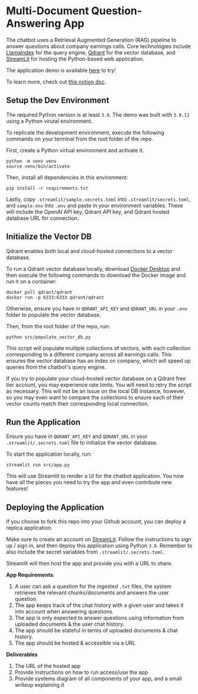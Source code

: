 # Multi-Document Question-Answering App

The chatbot uses a Retrieval Augmented Generation (RAG) pipeline to answer questions about company earnings calls. Core technologies include [LlamaIndex](https://docs.llamaindex.ai/en/stable) for the query engine, [Qdrant](https://qdrant.tech) for the vector database, and [StreamLit](https://share.streamlit.io/) for hosting the Python-based web application.

The application demo is available [here](https://avasisht23-rag-demo.streamlit.app/) to try!

To learn more, check out [this notion doc](https://ultra-blarney-71a.notion.site/RFC-Document-Based-Q-A-Chatbot-d0fb35d64e794326a31ae4b45eb120e5?pvs=4).

## Setup the Dev Environment

The required Python version is at least `3.9`. The demo was built with `3.9.12` using a Python virutal environment.

To replicate the development environment, execute the following commands on your terminal from the root folder of the repo.

First, create a Python virtual environment and activate it.
```
python -m venv venv
source venv/bin/activate
```

Then, install all dependencies in this environment:
```
pip install -r requirements.txt
```

Lastly, copy `.streamlit/sample.secrets.toml` into `.streamlit/secrets.toml`, and `sample.env` into `.env` and paste in your environment variables. These will include the OpenAI API key, Qdrant API key, and Qdrant hosted database URL for connection.

## Initialize the Vector DB

Qdrant enables both local and cloud-hosted connections to a vector database. 

To run a Qdrant vector database locally, download [Docker Desktop](https://www.docker.com/products/docker-desktop/) and then execute the following commands to download the Docker image and run it on a container:

```
docker pull qdrant/qdrant
docker run -p 6333:6333 qdrant/qdrant
```

Otherwise, ensure you have in `QDRANT_API_KEY` and `QDRANT_URL` in your `.env` folder to populate the vector database.

Then, from the root folder of the repo, run:
```
python src/populate_vector_db.py
```

This script will populate multiple collections of vectors, with each collection corresponding to a different company across all earnings calls. This ensures the vector database has an index on company, which will speed up queries from the chatbot's query engine.

If you try to populate your cloud-hosted vector database on a Qdrant free tier account, you may experience rate limits. You will need to retry the script as necessary. This will not be an issue on the local DB instance, however, so you may even want to compare the collections to ensure each of their vector counts match their corresponding local connection.

## Run the Application

Ensure you have in `QDRANT_API_KEY` and `QDRANT_URL` in your `.streamlit/.secrets.toml` file to initialize the vector database.

To start the application locally, run:
```
streamlit run src/app.py
```

This will use Streamlit to render a UI for the chatbot application. You now have all the pieces you need to try the app and even contribute new features!

## Deploying the Application

If you choose to fork this repo into your Github account, you can deploy a replica application.

Make sure to create an account on [StreamLit](https://share.streamlit.io/). Follow the instructions to sign up / sign in, and then deploy this application using Python `3.9`. Remember to also include the secret variables from `.streamlit/.secrets.toml`.

Streamlit will then host the app and provide you with a URL to share.

**App Requirements**:

1. A user can ask a question for the ingested `.txt` files, the system retrieves the relevant chunks/documents and answers the user question.
2. The app keeps track of the chat history with a given user and takes it into account when answering questions.
3. The app is only expected to answer questions using information from uploaded documents & the user chat history.
4. The app should be stateful in terms of uploaded documents & chat history.
5. The app should be hosted & accessible via a URL

**Deliverables**

1. The URL of the hosted app
2. Provide instructions on how to run access/use the app
3. Provide systems diagram of all components of your app, and a small writeup explaining it
